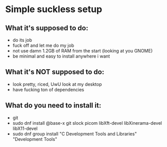 # Simple suckless setup

## What it's supposed to do:
 - do its job
 - fuck off and let me do my job
 - not use damn 1.2GB of RAM from the start (looking at you GNOME)
 - be minimal and easy to install anywhere i want

## What it's NOT supposed to do:
 - look pretty, riced, UwU look at my desktop
 - have fucking ton of dependencies

## What do you need to install it:
- git
- sudo dnf install @base-x git slock picom libXft-devel libXinerama-devel libX11-devel
- sudo dnf group install "C Development Tools and Libraries" "Development Tools"

